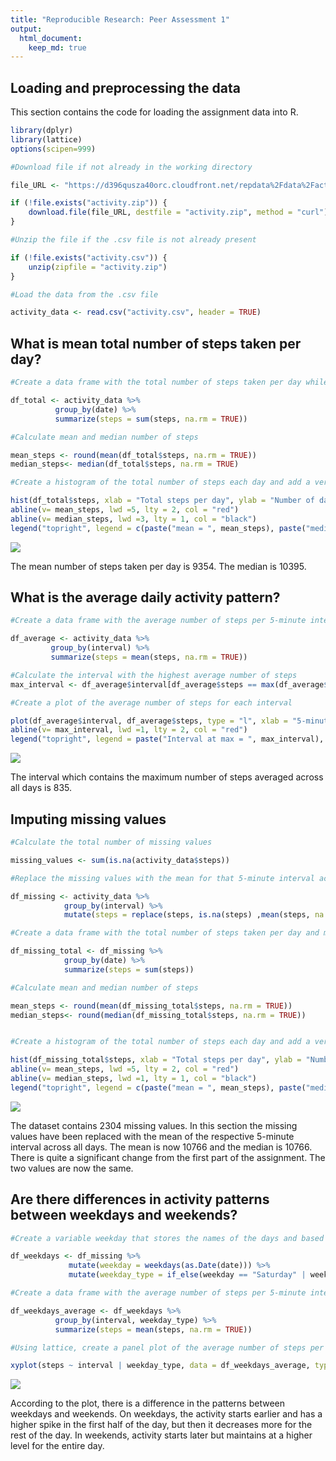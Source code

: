 ```yaml
---
title: "Reproducible Research: Peer Assessment 1"
output: 
  html_document:
    keep_md: true
---
```





## Loading and preprocessing the data

This section contains the code for loading the assignment data into R.


```r
library(dplyr)
library(lattice)
options(scipen=999)

#Download file if not already in the working directory

file_URL <- "https://d396qusza40orc.cloudfront.net/repdata%2Fdata%2Factivity.zip"

if (!file.exists("activity.zip")) {
	download.file(file_URL, destfile = "activity.zip", method = "curl")
}

#Unzip the file if the .csv file is not already present

if (!file.exists("activity.csv")) {
	unzip(zipfile = "activity.zip")
}

#Load the data from the .csv file

activity_data <- read.csv("activity.csv", header = TRUE)
```



## What is mean total number of steps taken per day?





```r
#Create a data frame with the total number of steps taken per day while ignoring missing values

df_total <- activity_data %>%
          group_by(date) %>%
          summarize(steps = sum(steps, na.rm = TRUE))

#Calculate mean and median number of steps

mean_steps <- round(mean(df_total$steps, na.rm = TRUE))
median_steps<- median(df_total$steps, na.rm = TRUE)

#Create a histogram of the total number of steps each day and add a vertical line for mean and median

hist(df_total$steps, xlab = "Total steps per day", ylab = "Number of days", main = "Frequency of total steps per day")
abline(v= mean_steps, lwd =5, lty = 2, col = "red")
abline(v= median_steps, lwd =3, lty = 1, col = "black")
legend("topright", legend = c(paste("mean = ", mean_steps), paste("median = ", median_steps)), lwd = c(5,3), lty = c(2,1), col = c("red","black"))
```

![](PA1_template_files/figure-html/unnamed-chunk-2-1.png)<!-- -->

The mean number of steps taken per day is 9354. The median is 10395.


## What is the average daily activity pattern?


```r
#Create a data frame with the average number of steps per 5-minute interval across all days

df_average <- activity_data %>%
         group_by(interval) %>%
         summarize(steps = mean(steps, na.rm = TRUE))

#Calculate the interval with the highest average number of steps
max_interval <- df_average$interval[df_average$steps == max(df_average$steps)]

#Create a plot of the average number of steps for each interval

plot(df_average$interval, df_average$steps, type = "l", xlab = "5-minute interval", ylab = "Average number of steps", main = "Average steps by 5-minute intervals")
abline(v= max_interval, lwd =1, lty = 2, col = "red")
legend("topright", legend = paste("Interval at max = ", max_interval), lwd = 1, lty = 2, col = "red")
```

![](PA1_template_files/figure-html/unnamed-chunk-3-1.png)<!-- -->

The interval which contains the maximum number of steps averaged across all days is 835.

## Imputing missing values


```r
#Calculate the total number of missing values

missing_values <- sum(is.na(activity_data$steps))

#Replace the missing values with the mean for that 5-minute interval across all days.

df_missing <- activity_data %>%
            group_by(interval) %>%
            mutate(steps = replace(steps, is.na(steps) ,mean(steps, na.rm = TRUE)))

#Create a data frame with the total number of steps taken per day and missing data filled in.

df_missing_total <- df_missing %>%
            group_by(date) %>%
            summarize(steps = sum(steps))

#Calculate mean and median number of steps

mean_steps <- round(mean(df_missing_total$steps, na.rm = TRUE))
median_steps<- round(median(df_missing_total$steps, na.rm = TRUE))


#Create a histogram of the total number of steps each day and add a vertical line for mean and median

hist(df_missing_total$steps, xlab = "Total steps per day", ylab = "Number of days", main = "Frequency of total steps per day")
abline(v= mean_steps, lwd =5, lty = 2, col = "red")
abline(v= median_steps, lwd =1, lty = 1, col = "black")
legend("topright", legend = c(paste("mean = ", mean_steps), paste("median = ", median_steps)), lwd = c(5,1), lty = c(2,1), col = c("red","black"))
```

![](PA1_template_files/figure-html/unnamed-chunk-4-1.png)<!-- -->

The dataset contains 2304 missing values. In this section the missing values have been replaced with the mean of the respective 5-minute interval across all days. The mean is now 10766 and the median is 10766. There is quite a significant change from the first part of the assignment. The two values are now the same.


## Are there differences in activity patterns between weekdays and weekends?



```r
#Create a variable weekday that stores the names of the days and based on that create another variable that identifies the days as either weekend or weekday.

df_weekdays <- df_missing %>%
             mutate(weekday = weekdays(as.Date(date))) %>%
             mutate(weekday_type = if_else(weekday == "Saturday" | weekday == "Sunday", "Weekend" , "Weekday"))

#Create a data frame with the average number of steps per 5-minute interval and group by weekend and weekday.

df_weekdays_average <- df_weekdays %>%
          group_by(interval, weekday_type) %>%
          summarize(steps = mean(steps, na.rm = TRUE))

#Using lattice, create a panel plot of the average number of steps per interval for the two categories

xyplot(steps ~ interval | weekday_type, data = df_weekdays_average, type = "l", layout = c(1,2), xlab = "5-minute interval", ylab = "Average number of steps", main = "Average steps by 5-minute intervals")
```

![](PA1_template_files/figure-html/unnamed-chunk-5-1.png)<!-- -->

According to the plot, there is a difference in the patterns between weekdays and weekends. On weekdays, the activity starts earlier and has a higher spike in the first half of the day, but then it decreases more for the rest of the day. In weekends, activity starts later but maintains at a higher level for the entire day.

